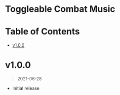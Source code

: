 # Toggleable Combat Music

# Table of Contents

<!-- TOC -->

- [v1.0.0](#v100)

<!-- /TOC -->

# v1.0.0 
>2021-06-28

- Initial release